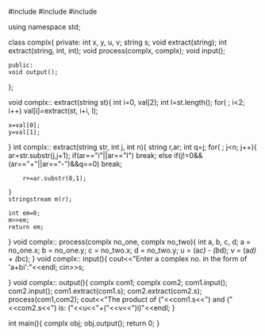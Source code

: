 #include<iostream>
#include<sstream>
#include<string>

using namespace std;

class complx{
    private:
    int x, y, u, v;
    string s;
    void extract(string);
    int extract(string, int, int);
    void process(complx, complx);
    void input();
    
    public:
    void output();
};

void complx:: extract(string st){
    int i=0, val[2];
    int l=st.length();
    for( ; i<2; i++)
    val[i]=extract(st, i+i, l);
    
    x=val[0];
    y=val[1];
}
int complx:: extract(string str, int j, int n){
    string r,ar;
    int q=j;
    for( ; j<n; j++){
        ar=str.substr(j,j+1);
        if(ar=="i"||ar=="I")
        break;
        else if(j!=0&&(ar=="+"||ar=="-")&&q==0)
        break;
        
        r+=ar.substr(0,1);
        
    }
    stringstream m(r);
    
    int em=0;
    m>>em;
    return em;
}
void complx:: process(complx no_one, complx no_two){
    int a, b, c, d;
    a = no_one.x;
    b = no_one.y;
    c = no_two.x;
    d = no_two.y;
    u = (a*c) - (b*d);
    v = (a*d) + (b*c);
}
void complx:: input(){
    cout<<"Enter a complex no. in the form of 'a+bi':"<<endl;
    cin>>s;
    
}
void complx:: output(){
    complx com1;
    complx com2;
    com1.input();
    com2.input();
    com1.extract(com1.s);
    com2.extract(com2.s);
    process(com1,com2);
    cout<<"The product of ("<<com1.s<<") and ("<<com2.s<<") is: ("<<u<<"+("<<v<<")i)"<<endl;
}

int main(){
    complx obj;
    obj.output();
    return 0;
}

